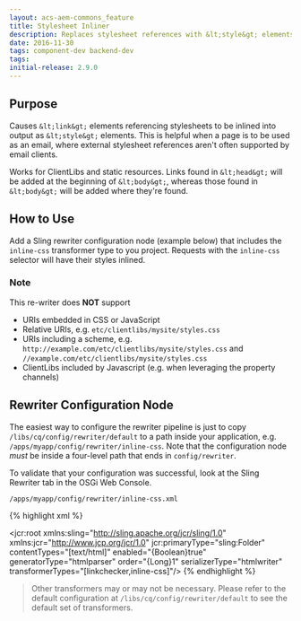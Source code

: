 ```yaml
---
layout: acs-aem-commons_feature
title: Stylesheet Inliner
description: Replaces stylesheet references with &lt;style&gt; elements containing their contents
date: 2016-11-30
tags: component-dev backend-dev
tags: 
initial-release: 2.9.0
---
```


## Purpose

Causes `&lt;link&gt;` elements referencing stylesheets to be inlined into output as `&lt;style&gt;` elements. This is helpful when a page is to be used as an email, where external stylesheet references aren't often supported by email clients.

Works for ClientLibs and static resources. Links found in `&lt;head&gt;` will be added at the beginning of `&lt;body&gt;`, whereas those found in `&lt;body&gt;` will be added where they're found.

## How to Use

Add a Sling rewriter configuration node (example below) that includes the `inline-css` transformer type to you project. Requests with the `inline-css` selector will have their styles inlined.


### Note

This re-writer does **NOT** support

* URIs embedded in CSS or JavaScript
* Relative URIs, e.g. `etc/clientlibs/mysite/styles.css`
* URIs including a scheme, e.g. `http://example.com/etc/clientlibs/mysite/styles.css` and `//example.com/etc/clientlibs/mysite/styles.css`
* ClientLibs included by Javascript (e.g. when leveraging the property channels)

## Rewriter Configuration Node

The easiest way to configure the rewriter pipeline is just to copy `/libs/cq/config/rewriter/default` to a path inside your application, e.g. `/apps/myapp/config/rewriter/inline-css`. Note that the configuration node *must* be inside a four-level path that ends in `config/rewriter`.

To validate that your configuration was successful, look at the Sling Rewriter tab in the OSGi Web Console.

	/apps/myapp/config/rewriter/inline-css.xml

{% highlight xml %}
<?xml version="1.0" encoding="UTF-8"?>
<jcr:root xmlns:sling="http://sling.apache.org/jcr/sling/1.0" xmlns:jcr="http://www.jcp.org/jcr/1.0"
    jcr:primaryType="sling:Folder"
    contentTypes="[text/html]"
    enabled="{Boolean}true"
    generatorType="htmlparser"
    order="{Long}1"
    serializerType="htmlwriter"
    transformerTypes="[linkchecker,inline-css]"/>
{% endhighlight %}        

> Other transformers may or may not be necessary. Please refer to the default configuration at `/libs/cq/config/rewriter/default` to see the default set of transformers.
